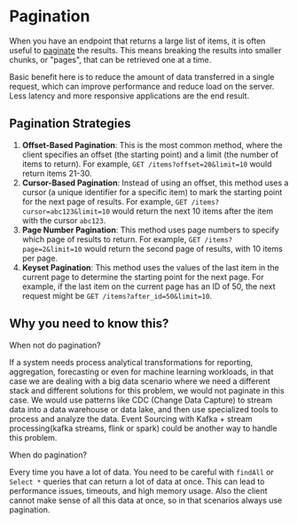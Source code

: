 # Pagination

When you have an endpoint that returns a large list of items, it is often useful to [paginate](https://www.merge.dev/blog/rest-api-pagination) the results. This means breaking the results into smaller chunks, or "pages", that can be retrieved one at a time.

Basic benefit here is to reduce the amount of data transferred in a single request, which can improve performance and reduce load on the server. Less latency and more responsive applications are the end result.

## Pagination Strategies

1. **Offset-Based Pagination**: This is the most common method, where the client specifies an offset (the starting point) and a limit (the number of items to return). For example, `GET /items?offset=20&limit=10` would return items 21-30.
2. **Cursor-Based Pagination**: Instead of using an offset, this method uses a cursor (a unique identifier for a specific item) to mark the starting point for the next page of results. For example, `GET /items?cursor=abc123&limit=10` would return the next 10 items after the item with the cursor `abc123`.
3. **Page Number Pagination**: This method uses page numbers to specify which page of results to return. For example, `GET /items?page=2&limit=10` would return the second page of results, with 10 items per page.
4. **Keyset Pagination**: This method uses the values of the last item in the current page to determine the starting point for the next page. For example, if the last item on the current page has an ID of 50, the next request might be `GET /items?after_id=50&limit=10`.

## Why you need to know this?

When not do pagination?

If a system needs process analytical transformations for reporting, aggregation, forecasting or even for machine learning workloads, in that case we are dealing with a big data scenario where we need a different stack and different solutions for this problem, we would not paginate in this case. We would use patterns like CDC (Change Data Capture) to stream data into a data warehouse or data lake, and then use specialized tools to process and analyze the data. Event Sourcing with Kafka + stream processing(kafka streams, flink or spark) could be another way to handle this problem.

When do pagination?

Every time you have a lot of data. You need to be careful with `findAll` or `Select *` queries that can return a lot of data at once. This can lead to performance issues, timeouts, and high memory usage. Also the client cannot make sense of all this data at once, so in that scenarios always use pagination.



